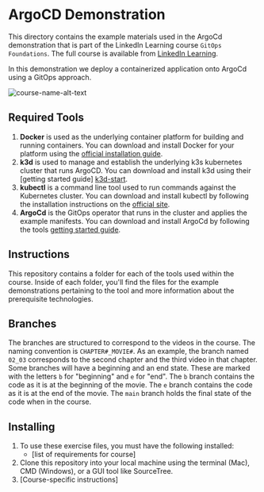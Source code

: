 # ArgoCD Demonstration
This directory contains the example materials used in the ArgoCd demonstration that is part of the LinkedIn Learning course `GitOps Foundations`. The full course is available from [LinkedIn Learning][lil-course-url].

In this demonstration we deploy a containerized application onto ArgoCd using a GitOps approach.

![course-name-alt-text][lil-thumbnail-url] 

## Required Tools
1.  **Docker** is used as the underlying container platform for building and running containers.  You can download and install Docker for your platform using the [official installation guide][docker-install].
2.  **k3d** is used to manage and establish the underlying k3s kubernetes cluster that runs ArgoCD.  You can download and install k3d using their [getting started guide] [k3d-start].
3.  **kubectl** is a command line tool used to run commands against the Kubernetes cluster.  You can download and install kubectl by following the installation instructions on the [official site][kube-site].
4.  **ArgoCd** is the GitOps operator that runs in the cluster and applies the example manifests.  You can download and install ArgoCd by following the tools [getting started guide][argo-start].

## Instructions
This repository contains a folder for each of the tools used within the course.  Inside of each folder, you'll find the files for the example demonstrations pertaining to the tool and more information about the prerequisite technologies.

## Branches
The branches are structured to correspond to the videos in the course. The naming convention is `CHAPTER#_MOVIE#`. As an example, the branch named `02_03` corresponds to the second chapter and the third video in that chapter. 
Some branches will have a beginning and an end state. These are marked with the letters `b` for "beginning" and `e` for "end". The `b` branch contains the code as it is at the beginning of the movie. The `e` branch contains the code as it is at the end of the movie. The `main` branch holds the final state of the code when in the course.

## Installing
1. To use these exercise files, you must have the following installed:
	- [list of requirements for course]
2. Clone this repository into your local machine using the terminal (Mac), CMD (Windows), or a GUI tool like SourceTree.
3. [Course-specific instructions]


[0]: # (Replace these placeholder URLs with actual course URLs)

[lil-course-url]: https://www.linkedin.com/learning/
[lil-thumbnail-url]: http://
[k3d-start]: https://k3d.io/#installation
[docker-install]: https://docs.docker.com/engine/install/
[kube-site]: https://kubernetes.io/docs/tasks/tools/
[argo-start]: https://argoproj.github.io/argo-cd/getting_started/
